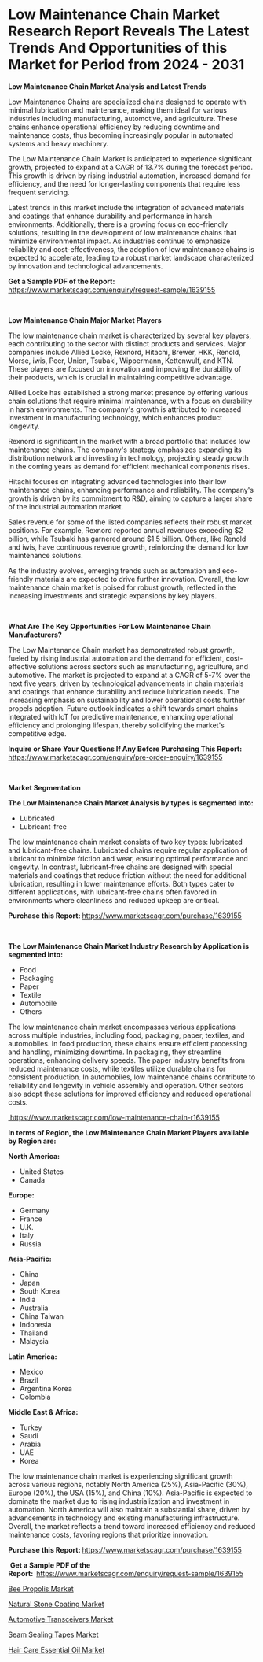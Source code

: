 <p><h1>Low Maintenance Chain Market Research Report Reveals The Latest Trends And Opportunities of this Market for Period from 2024 - 2031</h1></p><p><strong>Low Maintenance Chain Market Analysis and Latest Trends</strong></p>
<p><p>Low Maintenance Chains are specialized chains designed to operate with minimal lubrication and maintenance, making them ideal for various industries including manufacturing, automotive, and agriculture. These chains enhance operational efficiency by reducing downtime and maintenance costs, thus becoming increasingly popular in automated systems and heavy machinery.</p><p>The Low Maintenance Chain Market is anticipated to experience significant growth, projected to expand at a CAGR of 13.7% during the forecast period. This growth is driven by rising industrial automation, increased demand for efficiency, and the need for longer-lasting components that require less frequent servicing. </p><p>Latest trends in this market include the integration of advanced materials and coatings that enhance durability and performance in harsh environments. Additionally, there is a growing focus on eco-friendly solutions, resulting in the development of low maintenance chains that minimize environmental impact. As industries continue to emphasize reliability and cost-effectiveness, the adoption of low maintenance chains is expected to accelerate, leading to a robust market landscape characterized by innovation and technological advancements.</p></p>
<p><strong>Get a Sample PDF of the Report:&nbsp;</strong> <a href="https://www.marketscagr.com/enquiry/request-sample/1639155?utm_campaign=1186&utm_medium=2&utm_source=Github&utm_content=ia&utm_term=25092024&utm_id=low-maintenance-chain">https://www.marketscagr.com/enquiry/request-sample/1639155</a></p>
<p>&nbsp;</p>
<p><strong>Low Maintenance Chain Major Market Players</strong></p>
<p><p>The low maintenance chain market is characterized by several key players, each contributing to the sector with distinct products and services. Major companies include Allied Locke, Rexnord, Hitachi, Brewer, HKK, Renold, Morse, iwis, Peer, Union, Tsubaki, Wippermann, Kettenwulf, and KTN. These players are focused on innovation and improving the durability of their products, which is crucial in maintaining competitive advantage.</p><p>Allied Locke has established a strong market presence by offering various chain solutions that require minimal maintenance, with a focus on durability in harsh environments. The company's growth is attributed to increased investment in manufacturing technology, which enhances product longevity.</p><p>Rexnord is significant in the market with a broad portfolio that includes low maintenance chains. The company's strategy emphasizes expanding its distribution network and investing in technology, projecting steady growth in the coming years as demand for efficient mechanical components rises.</p><p>Hitachi focuses on integrating advanced technologies into their low maintenance chains, enhancing performance and reliability. The company's growth is driven by its commitment to R&D, aiming to capture a larger share of the industrial automation market.</p><p>Sales revenue for some of the listed companies reflects their robust market positions. For example, Rexnord reported annual revenues exceeding $2 billion, while Tsubaki has garnered around $1.5 billion. Others, like Renold and iwis, have continuous revenue growth, reinforcing the demand for low maintenance solutions.</p><p>As the industry evolves, emerging trends such as automation and eco-friendly materials are expected to drive further innovation. Overall, the low maintenance chain market is poised for robust growth, reflected in the increasing investments and strategic expansions by key players.</p></p>
<p>&nbsp;</p>
<p><strong>What Are The Key Opportunities For Low Maintenance Chain Manufacturers?</strong></p>
<p><p>The Low Maintenance Chain market has demonstrated robust growth, fueled by rising industrial automation and the demand for efficient, cost-effective solutions across sectors such as manufacturing, agriculture, and automotive. The market is projected to expand at a CAGR of 5-7% over the next five years, driven by technological advancements in chain materials and coatings that enhance durability and reduce lubrication needs. The increasing emphasis on sustainability and lower operational costs further propels adoption. Future outlook indicates a shift towards smart chains integrated with IoT for predictive maintenance, enhancing operational efficiency and prolonging lifespan, thereby solidifying the market's competitive edge.</p></p>
<p><strong>Inquire or Share Your Questions If Any Before Purchasing This Report:</strong> <a href="https://www.marketscagr.com/enquiry/pre-order-enquiry/1639155?utm_campaign=1186&utm_medium=2&utm_source=Github&utm_content=ia&utm_term=25092024&utm_id=low-maintenance-chain">https://www.marketscagr.com/enquiry/pre-order-enquiry/1639155</a></p>
<p>&nbsp;</p>
<p><strong>Market Segmentation</strong></p>
<p><strong>The Low Maintenance Chain Market Analysis by types is segmented into:</strong></p>
<p><ul><li>Lubricated</li><li>Lubricant-free</li></ul></p>
<p><p>The low maintenance chain market consists of two key types: lubricated and lubricant-free chains. Lubricated chains require regular application of lubricant to minimize friction and wear, ensuring optimal performance and longevity. In contrast, lubricant-free chains are designed with special materials and coatings that reduce friction without the need for additional lubrication, resulting in lower maintenance efforts. Both types cater to different applications, with lubricant-free chains often favored in environments where cleanliness and reduced upkeep are critical.</p></p>
<p><strong>Purchase this Report:&nbsp;</strong><a href="https://www.marketscagr.com/purchase/1639155?utm_campaign=1186&utm_medium=2&utm_source=Github&utm_content=ia&utm_term=25092024&utm_id=low-maintenance-chain">https://www.marketscagr.com/purchase/1639155</a></p>
<p>&nbsp;</p>
<p><strong>The Low Maintenance Chain Market Industry Research by Application is segmented into:</strong></p>
<p><ul><li>Food</li><li>Packaging</li><li>Paper</li><li>Textile</li><li>Automobile</li><li>Others</li></ul></p>
<p><p>The low maintenance chain market encompasses various applications across multiple industries, including food, packaging, paper, textiles, and automobiles. In food production, these chains ensure efficient processing and handling, minimizing downtime. In packaging, they streamline operations, enhancing delivery speeds. The paper industry benefits from reduced maintenance costs, while textiles utilize durable chains for consistent production. In automobiles, low maintenance chains contribute to reliability and longevity in vehicle assembly and operation. Other sectors also adopt these solutions for improved efficiency and reduced operational costs.</p></p>
<p><a href="https://www.marketscagr.com/low-maintenance-chain-r1639155?utm_campaign=1186&utm_medium=2&utm_source=Github&utm_content=ia&utm_term=25092024&utm_id=low-maintenance-chain">&nbsp;https://www.marketscagr.com/low-maintenance-chain-r1639155</a></p>
<p><strong>In terms of Region, the Low Maintenance Chain Market Players available by Region are:</strong></p>
<p>
    <p> <strong> North America: </strong>
        <ul>
            <li>United States</li>
            <li>Canada</li>
        </ul>
        </p> 
    <p> <strong> Europe: </strong>
        <ul>
            <li>Germany</li>
            <li>France</li>
            <li>U.K.</li>
            <li>Italy</li>
            <li>Russia</li>
        </ul>
        </p> 
    <p> <strong> Asia-Pacific: </strong>
        <ul>
            <li>China</li>
            <li>Japan</li>
            <li>South Korea</li>
            <li>India</li>
            <li>Australia</li>
            <li>China Taiwan</li>
            <li>Indonesia</li>
            <li>Thailand</li>
            <li>Malaysia</li>
        </ul>
        </p> 
    <p> <strong> Latin America: </strong>
        <ul>
            <li>Mexico</li>
            <li>Brazil</li>
            <li>Argentina Korea</li>
            <li>Colombia</li>
        </ul>
        </p> 
    <p> <strong> Middle East & Africa: </strong>
        <ul>
            <li>Turkey</li>
            <li>Saudi</li>
            <li>Arabia</li>
            <li>UAE</li>
            <li>Korea</li>
        </ul>
    </p>
    </p>
<p><p>The low maintenance chain market is experiencing significant growth across various regions, notably North America (25%), Asia-Pacific (30%), Europe (20%), the USA (15%), and China (10%). Asia-Pacific is expected to dominate the market due to rising industrialization and investment in automation. North America will also maintain a substantial share, driven by advancements in technology and existing manufacturing infrastructure. Overall, the market reflects a trend toward increased efficiency and reduced maintenance costs, favoring regions that prioritize innovation.</p></p>
<p><strong>Purchase this Report: </strong><a href="https://www.marketscagr.com/purchase/1639155?utm_campaign=1186&utm_medium=2&utm_source=Github&utm_content=ia&utm_term=25092024&utm_id=low-maintenance-chain">https://www.marketscagr.com/purchase/1639155</a></p>
<p>&nbsp;<strong>Get a Sample PDF of the Report:&nbsp;&nbsp;</strong><a href="https://www.marketscagr.com/enquiry/request-sample/1639155?utm_campaign=1186&utm_medium=2&utm_source=Github&utm_content=ia&utm_term=25092024&utm_id=low-maintenance-chain">https://www.marketscagr.com/enquiry/request-sample/1639155</a></p>
<p><strong></strong></p>
<p><p><a href="https://issuu.com/reportprime-2/docs/bee-propolis-market-size-2030.pptx_6768ad4451ec9b?utm_campaign=1186&utm_medium=2&utm_source=Github&utm_content=ia&utm_term=25092024&utm_id=low-maintenance-chain">Bee Propolis Market</a></p><p><a href="https://www.linkedin.com/pulse/global-natural-stone-coating-market-size-expected-reach-cagr-125-hukrc?utm_campaign=1186&utm_medium=2&utm_source=Github&utm_content=ia&utm_term=25092024&utm_id=low-maintenance-chain">Natural Stone Coating Market</a></p><p><a href="https://www.linkedin.com/pulse/strategic-insights-global-automotive-transceivers-market-trends-rz5ie?utm_campaign=1186&utm_medium=2&utm_source=Github&utm_content=ia&utm_term=25092024&utm_id=low-maintenance-chain">Automotive Transceivers Market</a></p><p><a href="https://www.linkedin.com/pulse/seam-sealing-tapes-industry-sector-new-technologies-market-impact-7hhoc?utm_campaign=1186&utm_medium=2&utm_source=Github&utm_content=ia&utm_term=25092024&utm_id=low-maintenance-chain">Seam Sealing Tapes Market</a></p><p><a href="https://issuu.com/reportprime-2/docs/hair-care-essential-oil-market-size_538b403e4c39ff?utm_campaign=1186&utm_medium=2&utm_source=Github&utm_content=ia&utm_term=25092024&utm_id=low-maintenance-chain">Hair Care Essential Oil Market</a></p></p>